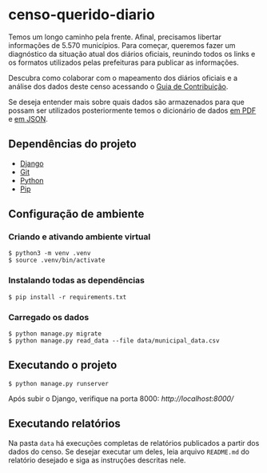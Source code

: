 # censo-querido-diario

Temos um longo caminho pela frente. Afinal, precisamos libertar informações de 5.570 municípios. Para começar, queremos fazer um diagnóstico da situação atual dos diários oficiais, reunindo todos os links e os formatos utilizados pelas prefeituras para publicar as informações.

Descubra como colaborar com o mapeamento dos diários oficiais e a análise dos dados deste censo acessando o [Guia de Contribuição](CONTRIBUTING.md).

Se deseja entender mais sobre quais dados são armazenados para que possam ser utilizados posteriormente temos o dicionário de dados [em PDF](data/dicionario-dados-censo-querido-diario.pdf) e [em JSON](data/dicionario-dados-censo-querido-diario.json).

## Dependências do projeto

* [Django](https://www.djangoproject.com/)
* [Git](http://git-scm.com/)
* [Python](https://www.python.org/)
* [Pip](http://www.pip-installer.org/en/latest/)

## Configuração de ambiente


### Criando e ativando ambiente virtual
```
$ python3 -m venv .venv
$ source .venv/bin/activate
```

### Instalando todas as dependências

```
$ pip install -r requirements.txt
```

### Carregado os dados
```
$ python manage.py migrate
$ python manage.py read_data --file data/municipal_data.csv
```

## Executando o projeto
```
$ python manage.py runserver
```
Após subir o Django, verifique na porta 8000:
*http://localhost:8000/*

## Executando relatórios

Na pasta `data` há execuções completas de relatórios publicados a partir dos dados do censo. Se desejar executar um deles, leia arquivo `README.md` do relatório desejado e siga as instruções descritas nele.
